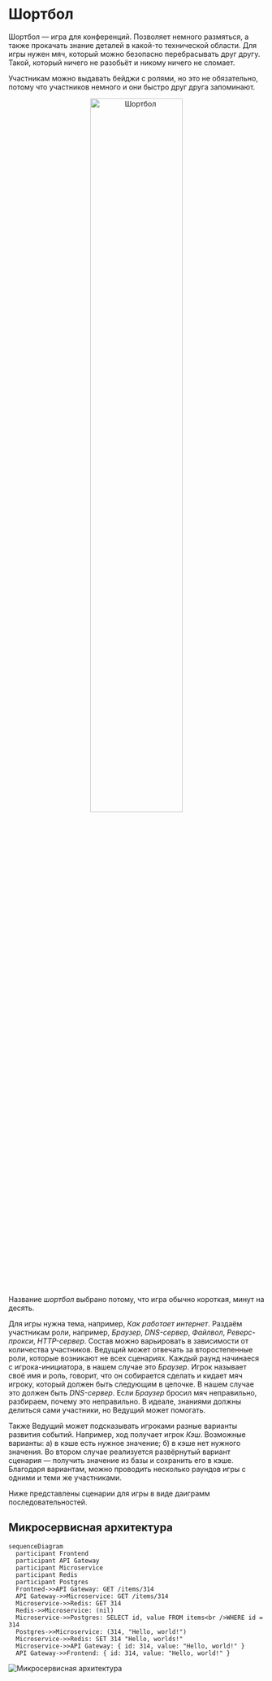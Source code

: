 # Шортбол

Шортбол — игра для конференций. Позволяет немного размяться, а также прокачать знание деталей в какой-то технической области.
Для игры нужен мяч, который можно безопасно перебрасывать друг другу.
Такой, который ничего не разобьёт и никому ничего не сломает.

Участникам можно выдавать бейджи с ролями, но это не обязательно, потому что участников немного и они быстро друг друга запоминают.

<p align="center">
  <img src="https://github.com/user-attachments/assets/c2363c8c-2a64-4bfa-aed2-c7d1529b30d2" width="60%" alt="Шортбол" />
</p>

Название *шортбол* выбрано потому, что игра обычно короткая, минут на десять.

Для игры нужна тема, например, *Как работает интернет*.
Раздаём участникам роли, например, *Браузер*, *DNS-сервер*, *Файлвол*, *Реверс-прокси*, *HTTP-сервер*.
Состав можно варьировать в зависимости от количества участников.
Ведущий может отвечать за второстепенные роли, которые возникают не всех сценариях.
Каждый раунд начинаеся с игрока-инициатора, в нашем случае это *Браузер*.
Игрок называет своё имя и роль, говорит, что он собирается сделать и кидает мяч игроку, который должен быть следующим в цепочке.
В нашем случае это должен быть *DNS-сервер*.
Если *Браузер* бросил мяч неправильно, разбираем, почему это неправильно.
В идеале, знаниями должны делиться сами участники, но Ведущий может помогать.

Также Ведущий может подсказывать игроками разные варианты развития событий.
Например, ход получает игрок *Кэш*.
Возможные варианты: а) в кэше есть нужное значение; б) в кэше нет нужного значения.
Во втором случае реализуется развёрнутый вариант сценария — получить значение из базы и сохранить его в кэше.
Благодаря вариантам, можно проводить несколько раундов игры с одними и теми же участниками.

Ниже представлены сценарии для игры в виде даиграмм последовательностей.

## Микросервисная архитектура

```mermaid
sequenceDiagram
  participant Frontend
  participant API Gateway
  participant Microservice
  participant Redis
  participant Postgres
  Frontned->>API Gateway: GET /items/314
  API Gateway->>Microservice: GET /items/314
  Microservice->>Redis: GET 314
  Redis->>Microservice: (nil)
  Microservice->>Postgres: SELECT id, value FROM items<br />WHERE id = 314
  Postgres->>Microservice: (314, "Hello, world!")
  Microservice->>Redis: SET 314 "Hello, worlds!"
  Microservice->>API Gateway: { id: 314, value: "Hello, world!" }
  API Gateway->>Frontend: { id: 314, value: "Hello, world!" }
```

![Микросервисная архитектура](https://github.com/user-attachments/assets/90f2bef7-2487-408a-b9fd-bddad0c05493)
